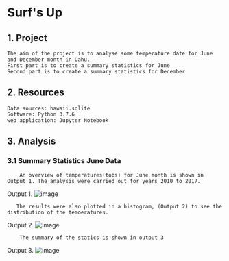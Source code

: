 # Surf's Up
## 1. Project
    The aim of the project is to analyse some temperature date for June and December month in Oahu.
    First part is to create a summary statistics for June
    Second part is to create a summary statistics for December
    
## 2. Resources
    Data sources: hawaii.sqlite
    Software: Python 3.7.6
    web application: Jupyter Notebook
    
## 3. Analysis
### 3.1 Summary Statistics June Data
        An overview of temperatures(tobs) for June month is shown in Output 1. The analysis were carried out for years 2010 to 2017.

Output 1. ![image](https://user-images.githubusercontent.com/85843030/130375760-ac8b49f9-380f-4c5e-80ef-dfa84a6cb968.png)

       
       The results were also plotted in a histogram, (Output 2) to see the distribution of the temoeratures.
       
 Output 2. ![image](https://user-images.githubusercontent.com/85843030/130376103-ab7a78a9-8c35-4a6a-8a4a-a9909e1478ac.png)
      
        
        The summary of the statics is shown in output 3
Output 3. ![image](https://user-images.githubusercontent.com/85843030/130376270-ca304c84-b03f-4afc-ae66-093cb74d1094.png)


